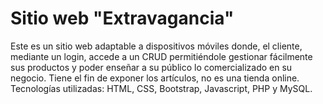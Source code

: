 # Sitio web "Extravagancia"

Este es un sitio web adaptable a dispositivos móviles donde, el cliente, mediante un login, accede a un CRUD permitiéndole gestionar fácilmente sus productos y poder enseñar a su público lo comercializado en su negocio. Tiene el fin de exponer los artículos, no es una tienda online.
Tecnologías utilizadas: HTML, CSS, Bootstrap, Javascript, PHP y MySQL.
